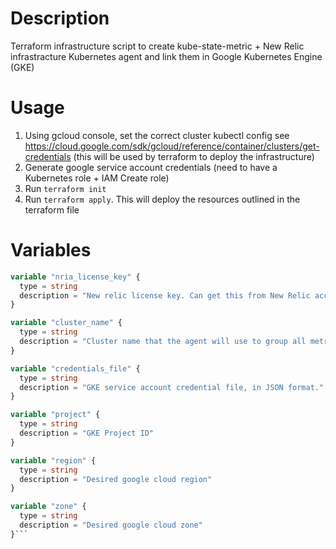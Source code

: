 # Description
Terraform infrastructure script to create kube-state-metric + New Relic infrastracture Kubernetes agent and link them in Google Kubernetes Engine (GKE)

# Usage
1) Using gcloud console, set the correct cluster kubectl config see https://cloud.google.com/sdk/gcloud/reference/container/clusters/get-credentials (this will be used by terraform to deploy the infrastructure)
2) Generate google service account credentials (need to have a Kubernetes role + IAM Create role)
3) Run `terraform init`
4) Run `terraform apply`. This will deploy the resources outlined in the terraform file

# Variables

``` terraform
variable "nria_license_key" {
  type = string
  description = "New relic license key. Can get this from New Relic account page."
}

variable "cluster_name" {
  type = string
  description = "Cluster name that the agent will use to group all metrics in new relic infrastructure"
}

variable "credentials_file" {
  type = string
  description = "GKE service account credential file, in JSON format."
}

variable "project" {
  type = string
  description = "GKE Project ID"
}

variable "region" {
  type = string
  description = "Desired google cloud region"
}

variable "zone" {
  type = string
  description = "Desired google cloud zone"
}```
